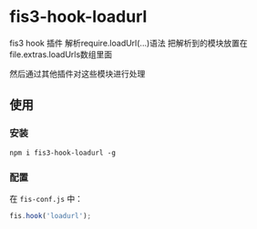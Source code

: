 # fis3-hook-loadurl
fis3 hook 插件
解析require.loadUrl(...)语法
把解析到的模块放置在file.extras.loadUrls数组里面

然后通过其他插件对这些模块进行处理

## 使用

### 安装
```
npm i fis3-hook-loadurl -g
```

### 配置
在 `fis-conf.js` 中：
```js
fis.hook('loadurl');
```
